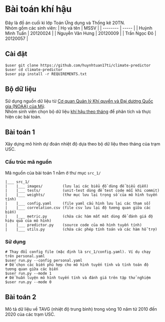 # Bài toán khí hậu
Đây là đồ án cuối kì lớp Toán Ứng dụng và Thống kê 20TN.  
Nhóm gồm các sinh viên:
| Họ và tên     | MSSV      |
| --------      | -----     |
| Huỳnh Minh Tuấn | 20120024 |
| Nguyễn Văn Hưng | 20120009 |
| Trần Ngọc Đô    | 20120057 |

## Cài đặt
```shell
$user git clone https://github.com/huynhtuan17ti/climate-predictor
$user cd climate-predictor
$user pip install -r REQUIREMENTS.txt
```

## Bộ dữ liệu
Sử dụng nguồn dữ liệu từ [Cơ quan Quản lý Khí quyển và Đại dương Quốc gia (NOAA) của Mỹ](https://www.ncdc.noaa.gov/cdo-web/datasets).  
Nhóm sinh viên chọn bộ dữ liệu [khí hậu theo tháng](data/) để phân tích và thực hiện các bài toán.

## Bài toán 1
Xây dựng mô hình dự đoán nhiệt độ dựa theo bộ dữ liệu theo tháng của trạm USC.

### Cấu trúc mã nguồn
Mã nguồn của bài toán 1 nằm ở thư mục `src_1/`

```
|___ src_1/
|    |___ images/         (lưu lại các biểu đồ dùng để biểu diễn)
|    |___ tests/          (unit-test dùng để test code mỗi khi commit)
|    |___ weights/        (thư mục lưu lại trọng số của mô hình tuyến tính)
|    |___ config.yaml     (file yaml cấu hình lưu lại các tham số)
|    |___ correlation.csv (file csv lưu lại độ tương quan giữa các biến)
|    |___ metric.py       (chứa các hàm mất mát dùng để đánh giá độ hiệu quả của mô hình)
|    |___ predictor.py    (source code của mô hình tuyến tính)
|    |___ utils.py        (chứa các phép tính toán và các hàm hỗ trợ)
```

### Sử dụng
```shell
# Thay đổi config file (mặc định là src_1/config.yaml). Ví dụ chạy trên personal.yaml
$user run.py --config personal.yaml 
# Để chọn các biến phù hợp cho mô hình tuyến tính và tính toán độ tương quan giữa các biến
$user run.py --mode 1
# Để huấn luyện mô hình tuyến tính và đánh giá trên tập thử nghiệm
$user run.py --mode 0
```

## Bài toán 2
Mô tả dữ liệu về TAVG (nhiệt độ trung bình) trong vòng 10 năm từ 2010 đến 2020 của các trạm USC.